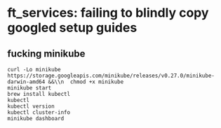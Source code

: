 # ft_services: failing to blindly copy googled setup guides

## fucking minikube
```
curl -Lo minikube https://storage.googleapis.com/minikube/releases/v0.27.0/minikube-darwin-amd64 &&\\n  chmod +x minikube
minikube start
brew install kubectl
kubectl
kubectl version
kubectl cluster-info
minikube dashboard
```

